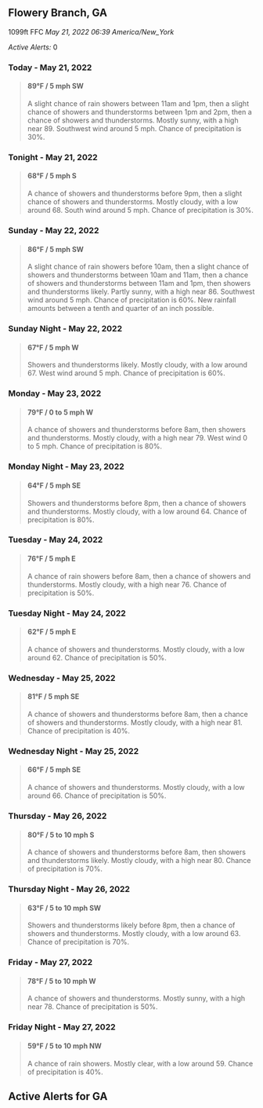 ## Flowery Branch, GA
1099ft
FFC
*May 21, 2022 06:39 America/New_York*

*Active Alerts:* 0
### Today - May 21, 2022
> #### **89&deg;F** / 5 mph SW
> A slight chance of rain showers between 11am and 1pm, then a slight chance of showers and thunderstorms between 1pm and 2pm, then a chance of showers and thunderstorms. Mostly sunny, with a high near 89. Southwest wind around 5 mph. Chance of precipitation is 30%.

### Tonight - May 21, 2022
> #### **68&deg;F** / 5 mph S
> A chance of showers and thunderstorms before 9pm, then a slight chance of showers and thunderstorms. Mostly cloudy, with a low around 68. South wind around 5 mph. Chance of precipitation is 30%.

### Sunday - May 22, 2022
> #### **86&deg;F** / 5 mph SW
> A slight chance of rain showers before 10am, then a slight chance of showers and thunderstorms between 10am and 11am, then a chance of showers and thunderstorms between 11am and 1pm, then showers and thunderstorms likely. Partly sunny, with a high near 86. Southwest wind around 5 mph. Chance of precipitation is 60%. New rainfall amounts between a tenth and quarter of an inch possible.

### Sunday Night - May 22, 2022
> #### **67&deg;F** / 5 mph W
> Showers and thunderstorms likely. Mostly cloudy, with a low around 67. West wind around 5 mph. Chance of precipitation is 60%.

### Monday - May 23, 2022
> #### **79&deg;F** / 0 to 5 mph W
> A chance of showers and thunderstorms before 8am, then showers and thunderstorms. Mostly cloudy, with a high near 79. West wind 0 to 5 mph. Chance of precipitation is 80%.

### Monday Night - May 23, 2022
> #### **64&deg;F** / 5 mph SE
> Showers and thunderstorms before 8pm, then a chance of showers and thunderstorms. Mostly cloudy, with a low around 64. Chance of precipitation is 80%.

### Tuesday - May 24, 2022
> #### **76&deg;F** / 5 mph E
> A chance of rain showers before 8am, then a chance of showers and thunderstorms. Mostly cloudy, with a high near 76. Chance of precipitation is 50%.

### Tuesday Night - May 24, 2022
> #### **62&deg;F** / 5 mph E
> A chance of showers and thunderstorms. Mostly cloudy, with a low around 62. Chance of precipitation is 50%.

### Wednesday - May 25, 2022
> #### **81&deg;F** / 5 mph SE
> A chance of showers and thunderstorms before 8am, then a chance of showers and thunderstorms. Mostly cloudy, with a high near 81. Chance of precipitation is 40%.

### Wednesday Night - May 25, 2022
> #### **66&deg;F** / 5 mph SE
> A chance of showers and thunderstorms. Mostly cloudy, with a low around 66. Chance of precipitation is 50%.

### Thursday - May 26, 2022
> #### **80&deg;F** / 5 to 10 mph S
> A chance of showers and thunderstorms before 8am, then showers and thunderstorms likely. Mostly cloudy, with a high near 80. Chance of precipitation is 70%.

### Thursday Night - May 26, 2022
> #### **63&deg;F** / 5 to 10 mph SW
> Showers and thunderstorms likely before 8pm, then a chance of showers and thunderstorms. Mostly cloudy, with a low around 63. Chance of precipitation is 70%.

### Friday - May 27, 2022
> #### **78&deg;F** / 5 to 10 mph W
> A chance of showers and thunderstorms. Mostly sunny, with a high near 78. Chance of precipitation is 50%.

### Friday Night - May 27, 2022
> #### **59&deg;F** / 5 to 10 mph NW
> A chance of rain showers. Mostly clear, with a low around 59. Chance of precipitation is 40%.

## Active Alerts for GA

